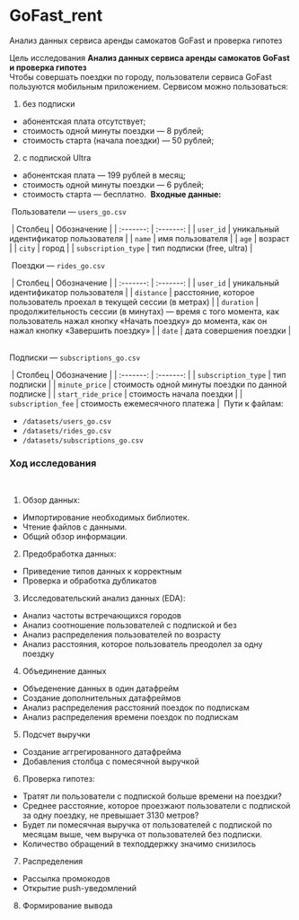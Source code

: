 # GoFast_rent
Анализ данных сервиса аренды самокатов GoFast и проверка гипотез

Цель исследования
**Анализ данных сервиса аренды самокатов GoFast и проверка гипотез**  
​
Чтобы совершать поездки по городу, пользователи сервиса GoFast пользуются мобильным приложением. Сервисом можно пользоваться:
1. без подписки
 - абонентская плата отсутствует;
 - стоимость одной минуты поездки — 8 рублей;
 - стоимость старта (начала поездки) — 50 рублей;
2. с подпиской Ultra
 - абонентская плата — 199 рублей в месяц;
 - стоимость одной минуты поездки — 6 рублей;
 - стоимость старта — бесплатно.
​
**Входные данные:**

​
Пользователи —  `users_go.csv`

​
| Столбец | Обозначение |
| :-------: | :-------: |
| `user_id` | уникальный идентификатор пользователя |
| `name` | имя пользователя |
| `age` | возраст |
| `city` | город |
| `subscription_type` | тип подписки (free, ultra) |

​
Поездки — `rides_go.csv`

​
| Столбец | Обозначение |
| :-------: | :-------: |
| `user_id` | уникальный идентификатор пользователя |
| `distance` | расстояние, которое пользователь проехал в текущей сессии (в метрах) |
| `duration` | продолжительность сессии (в минутах) — время с того момента, как пользователь нажал кнопку «Начать поездку» до момента, как он нажал кнопку «Завершить поездку» |
| `date` | дата совершения поездки |
​

Подписки — `subscriptions_go.csv`

​
| Столбец | Обозначение |
| :-------: | :-------: |
| `subscription_type` | тип подписки |
| `minute_price` | стоимость одной минуты поездки по данной подписке |
| `start_ride_price` | стоимость начала поездки |
| `subscription_fee` | стоимость ежемесячного платежа |
​
​
Пути к файлам: 
​
- `/datasets/users_go.csv`
- `/datasets/rides_go.csv`
- `/datasets/subscriptions_go.csv`
​
### Ход исследования 
​
1. Обзор данных:
- Импортирование необходимых библиотек.
- Чтение файлов с данными.
- Общий обзор информации.
​
2. Предобработка данных:
​
- Приведение типов данных к корректным
- Проверка и обработка дубликатов
​
3. Исследовательский анализ данных (EDA):
​
- Анализ частоты встречающихся городов
- Анализ соотношение пользователей с подпиской и без
- Анализ распределения пользователей по возрасту
- Анализ расстояния, которое пользователь преодолел за одну поездку
​
4. Объединение данных
- Объеденение данных в один датафрейм
- Создание дополнительных датафреймов
- Анализ распределения расстояний поездок по подпискам
- Анализ распределения времени поездок по подпискам
​
5. Подсчет выручки
​
- Создание аггрегированного датафрейма
- Добавления столбца с помесячной выручкой
​
6. Проверка гипотез:
​
- Тратят ли пользователи с подпиской больше времени на поездки?
- Среднее расстояние, которое проезжают пользователи с подпиской за одну поездку, не превышает 3130 метров?
- Будет ли помесячная выручка от пользователей с подпиской по месяцам выше, чем выручка от пользователей без подписки.
- Количество обращений в техподдержку значимо снизилось
​
7. Распределения
​
- Рассылка промокодов
- Открытие push-уведомлений
​
8. Формирование вывода
